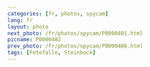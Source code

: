 ```yaml
---
categories: [fr, photos, spycam]
lang: fr
layout: photo
next_photo: /fr/photos/spycam/P0000481.html
picname: P0000482
prev_photo: /fr/photos/spycam/P0000486.html
tags: [Fotofalle, Steinbock]
---
```

